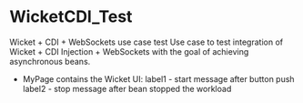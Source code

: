 WicketCDI_Test
==============

Wicket + CDI + WebSockets use case test
Use case to test integration of Wicket + CDI Injection + WebSockets with the goal of achieving asynchronous beans.
- MyPage contains the Wicket UI: 
  label1 - start message after button push
  label2 - stop message after bean stopped the workload
  

